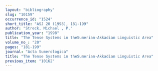 ```yaml
---
layout: "bibliography"
slug: "10159"
occurrence_id: "1524"
short_title: "ASJ 20 (1998), 181-199"
author: "Streck, Michael , P."
publication_year: "1998"
title: "The Tense Systems in theSumerian-Akkadian Linguistic Area"
volume_no_: "20"
pages: "181-199"
journal: "Acta Sumerologica"
title: "The Tense Systems in theSumerian-Akkadian Linguistic Area"
previous_item: "10162"
---
```

